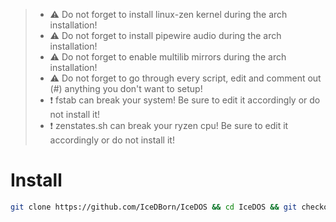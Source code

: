 >- ⚠️ Do not forget to install linux-zen kernel during the arch installation!
>- ⚠️ Do not forget to install pipewire audio during the arch installation!
>- ⚠️ Do not forget to enable multilib mirrors during the arch installation!
>- ⚠️ Do not forget to go through every script, edit and comment out (#) anything you don't want to setup!
>- ❗ fstab can break your system! Be sure to edit it accordingly or do not install it!
>- ❗ zenstates.sh can break your ryzen cpu! Be sure to edit it accordingly or do not install it!

# Install

```bash 
git clone https://github.com/IceDBorn/IceDOS && cd IceDOS && git checkout origin/crazystevenz && bash main-setup.sh
```
